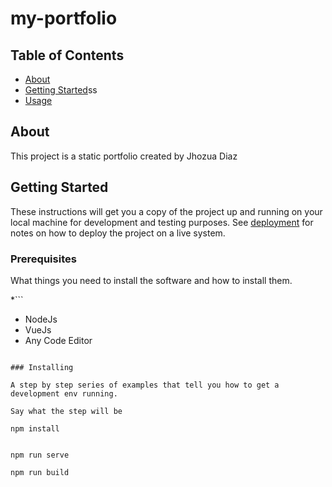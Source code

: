 # my-portfolio

## Table of Contents

- [About](#about)
- [Getting Started](#getting_started)ss
- [Usage](#usage)

## About <a name = "about"></a>

This project is a static portfolio created by Jhozua Diaz

## Getting Started <a name = "getting_started"></a>

These instructions will get you a copy of the project up and running on your local machine for development and testing purposes. See [deployment](#deployment) for notes on how to deploy the project on a live system.

### Prerequisites

What things you need to install the software and how to install them.

\*```

- NodeJs
- VueJs
- Any Code Editor

```

### Installing

A step by step series of examples that tell you how to get a development env running.

Say what the step will be

```

```Project setup
npm install
```

```(for development)

npm run serve

```

```Compiles and minifies for production
npm run build

```

```

```
